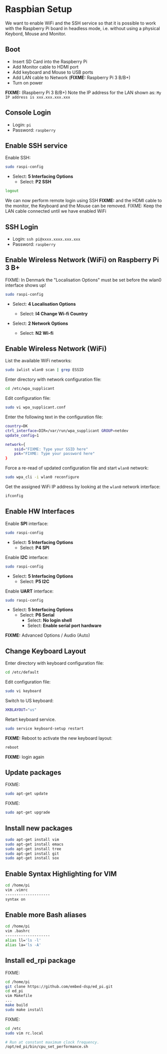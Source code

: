 
# Raspbian Setup

We want to enable WiFi and the SSH service so that it is possible to work with the Raspberry Pi board in headless mode, i.e. without using a physical Keybord, Mouse and Monitor.

## Boot

* Insert SD Card into the Raspberry Pi
* Add Monitor cable to HDMI port
* Add keyboard and Mouse to USB ports
* Add LAN cable to Network (**FIXME:** Raspberry Pi 3 B/B+)
* Turn on power

**FIXME:** (Raspberry Pi 3 B/B+)
Note the IP address for the LAN shown as: `My IP address is xxx.xxx.xxx.xxx`

## Console Login
* Login: `pi`
* Password: `raspberry`

## Enable SSH service

Enable SSH:
```bash
sudo raspi-config
```
* Select: **5 Interfacing Options**
    * Select: **P2 SSH**

```bash
logout
```

We can now perform remote login using SSH **FIXME:** and the HDMI cable to the monitor, the Keyboard and the Mouse can be removed.
FIXME: Keep the LAN cable connected until we have enabled WiFi

## SSH Login

* Login: `ssh pi@xxxx.xxxx.xxx.xxx`
* Password: `raspberry`

## Enable Wireless Network (WiFi) on Raspberry Pi 3 B+
FIXME: In Denmark the "Localisation Options" must be set before the wlan0 interface shows up!

```bash
sudo raspi-config
```

* Select: **4 Localisation Options**
    * Select: **I4 Change Wi-fi Country**

* Select: **2 Network Options**
    * Select: **N2 Wi-fi**

## Enable Wireless Network (WiFi)

List the available WiFi networks:
```bash
sudo iwlist wlan0 scan | grep ESSID
```

Enter directory with network configuration file:
```bash
cd /etc/wpa_supplicant
```

Edit configuration file:
```bash
sudo vi wpa_supplicant.conf
```

Enter the following text in the configuration file:
```bash
country=DK
ctrl_interface=DIR=/var/run/wpa_supplicant GROUP=netdev
update_config=1

network={
    ssid="FIXME: Type your SSID here"
    psk="FIXME: Type your password here"
}
```

Force a re-read of updated configuration file and start `wlan0` network:
```bash
sudo wpa_cli -i wlan0 reconfigure
```

Get the assigned WiFi IP address by looking at the `wlan0` network interface:
```bash
ifconfig
```

## Enable HW Interfaces

Enable **SPI** interface:
```bash
sudo raspi-config
```
* Select: **5 Interfacing Options**
    * Select: **P4 SPI**

Enable **I2C** interface:
```bash
sudo raspi-config
```
* Select: **5 Interfacing Options**
    * Select: **P5 I2C**

Enable **UART** interface:
```bash
sudo raspi-config
```
* Select: **5 Interfacing Options**
    * Select: **P6 Serial**
        * Select: **No login shell**
        * Select: **Enable serial port hardware**

**FIXME:** Advanced Options / Audio (Auto)

## Change Keyboard Layout

Enter directory with keyboard configuration file:
```bash
cd /etc/default
```

Edit configuration file:
```bash
sudo vi keyboard
```

Switch to US keyboard:
```bash
XKBLAYOUT="us"
```

Retart keyboard service.
```bash
sudo service keyboard-setup restart
```

**FIXME:** Reboot to activate the new keyboard layout:
```bash
reboot
```

**FIXME:** login again

## Update packages
FIXME:
```bash
sudo apt-get update
```

FIXME:
```bash
sudo apt-get upgrade
```

## Install new packages
```bash
sudo apt-get install vim
sudo apt-get install emacs
sudo apt-get install tree
sudo apt-get install git
sudo apt-get install sox
```

## Enable Syntax Highlighting for VIM
```bash
cd /home/pi
vim .vimrc
--------------------
syntax on
```

## Enable more Bash aliases
```bash
cd /home/pi
vim .bashrc
--------------------
alias ll='ls -l'
alias la='ls -A'
```

## Install **ed_rpi** package
FIXME:
```bash
cd /home/pi
git clone https://github.com/embed-dsp/ed_pi.git
cd ed_pi
vim Makefile
...
make build
sudo make install
```

FIXME:
```bash
cd /etc
sudo vim rc.local

# Run at constant maximum clock frequency.
/opt/ed_pi/bin/cpu_set_performance.sh
```
